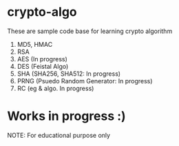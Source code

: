 # crypto-algo

These are sample code base for learning crypto algorithm
1. MD5, HMAC
2. RSA
3. AES (In progress)
4. DES (Feistal Algo)
5. SHA (SHA256, SHA512: In progress)
6. PRNG (Psuedo Random Generator: In progress)
7. RC<NUM> (eg & algo. In progress)
# Works in progress :)

NOTE: For educational purpose only
